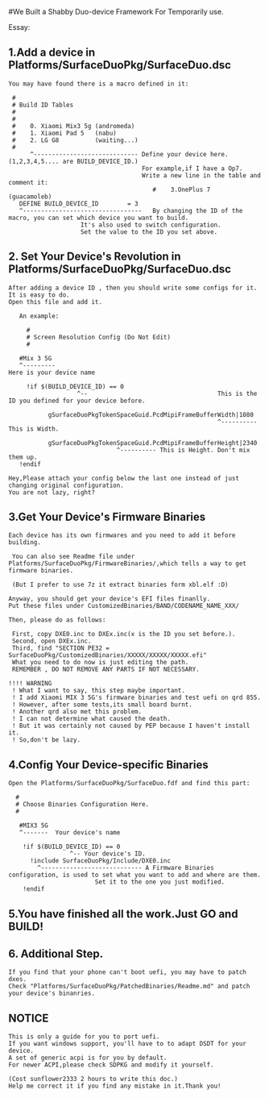 
#We Built a Shabby Duo-device Framework For Temporarily use.

Essay:

## 1.Add a device in Platforms/SurfaceDuoPkg/SurfaceDuo.dsc
	You may have found there is a macro defined in it:

	 #
	 # Build ID Tables
	 #
	 #
	 #    0. Xiaomi Mix3 5g (andromeda)
	 #    1. Xiaomi Pad 5   (nabu)
	 #    2. LG G8          (waiting...)
	 #
	      ^----------------------------- Define your device here. (1,2,3,4,5.... are BUILD_DEVICE_ID.)
	                                     For example,if I have a Op7.
	                                     Write a new line in the table and comment it:
	                                        #    3.OnePlus 7	(guacamoleb)
	   DEFINE BUILD_DEVICE_ID        = 3
	   ^---------------------------------   By changing the ID of the macro, you can set which device you want to build.
						It's also used to switch configuration.
						Set the value to the ID you set above.

	
## 2. Set Your Device's Revolution in Platforms/SurfaceDuoPkg/SurfaceDuo.dsc
	After adding a device ID , then you should write some configs for it.
	It is easy to do.
	Open this file and add it.

	   An example:

	     #
	     # Screen Resolution Config (Do Not Edit)
	     #

	   #Mix 3 5G
	   ^---------                                                         Here is your device name 
 
	     !if $(BUILD_DEVICE_ID) == 0 
				       ^--                                    This is the ID you defined for your device before.

	           gSurfaceDuoPkgTokenSpaceGuid.PcdMipiFrameBufferWidth|1080    
	                                                          ^---------- This is Width. 

	           gSurfaceDuoPkgTokenSpaceGuid.PcdMipiFrameBufferHeight|2340
								  ^---------- This is Height. Don't mix them up.
	   !endif

	Hey,Please attach your config below the last one instead of just changing original configuration.
	You are not lazy, right?


## 3.Get Your Device's Firmware Binaries

	Each device has its own firmwares and you need to add it before building.

	 You can also see Readme file under Platforms/SurfaceDuoPkg/FirmwareBinaries/,which tells a way to get firmware binaries.

	 (But I prefer to use 7z it extract binaries form xbl.elf :D)

	Anyway, you should get your device's EFI files finanlly.
	Put these files under CustomizedBinaries/BAND/CODENAME_NAME_XXX/

	Then, please do as follows:

	 First, copy DXE0.inc to DXEx.inc(x is the ID you set before.). 
	 Second, open DXEx.inc.
	 Third, find "SECTION PE32 = SurfaceDuoPkg/CustomizedBinaries/XXXXX/XXXXX/XXXXX.efi" 
	 What you need to do now is just editing the path.
	 REMEMBER , DO NOT REMOVE ANY PARTS IF NOT NECESSARY.

	!!!! WARNING
	 ! What I want to say, this step maybe important.
	 ! I add Xiaomi MIX 3 5G's firmware binaries and test uefi on qrd 855.
	 ! However, after some tests,its small board burnt.
	 ! Another qrd also met this problem.
	 ! I can not determine what caused the death.
	 ! But it was certainly not caused by PEP because I haven't install it.
	 ! So,don't be lazy.


## 4.Config Your Device-specific Binaries
 
	Open the Platforms/SurfaceDuoPkg/SurfaceDuo.fdf and find this part:

	  #
	  # Choose Binaries Configuration Here.
	  #

	   #MIX3 5G
	   ^-------  Your device's name

	    !if $(BUILD_DEVICE_ID) == 0
				     ^-- Your device's ID.
	      !include SurfaceDuoPkg/Include/DXE0.inc
			^---------------------------- A Firmware Binaries configuration, is used to set what you want to add and where are them.
							Set it to the one you just modified.
	    !endif

## 5.You have finished all the work.Just GO and BUILD!

## 6. Additional Step.
	If you find that your phone can't boot uefi, you may have to patch dxes.
	Check "Platforms/SurfaceDuoPkg/PatchedBinaries/Readme.md" and patch your device's binanries.

## NOTICE
	This is only a guide for you to port uefi.
	If you want windows support, you'll have to to adapt DSDT for your device.
	A set of generic acpi is for you by default.
	For newer ACPI,please check SDPKG and modify it yourself.

	(Cost sunflower2333 2 hours to write this doc.)
	Help me correct it if you find any mistake in it.Thank you!
